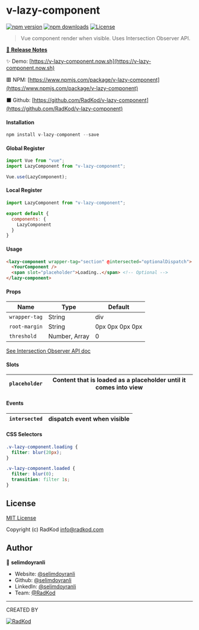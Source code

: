 # v-lazy-component

[![npm version][npm-version-src]][npm-version-href]
[![npm downloads][npm-downloads-src]][npm-downloads-href]
[![License][license-src]][license-href]

> Vue component render when visible. Uses Intersection Observer API.

[📖 **Release Notes**](./CHANGELOG.md) 

✨ Demo: [https://v-lazy-component.now.sh](https://v-lazy-component.now.sh)

🟥 NPM: [https://www.npmjs.com/package/v-lazy-component](https://www.npmjs.com/package/v-lazy-component)

⬛ Github: [https://github.com/RadKod/v-lazy-component](https://github.com/RadKod/v-lazy-component)

#### Installation

```js
npm install v-lazy-component --save
```

#### Global Register

```js
import Vue from "vue";
import LazyComponent from "v-lazy-component";

Vue.use(LazyComponent);
```

#### Local Register
```js
import LazyComponent from "v-lazy-component";

export default {
  components: {
    LazyComponent
  }
}
```
#### Usage

```html
<lazy-component wrapper-tag="section" @intersected="optionalDispatch">
  <YourComponent />
  <span slot="placeholder">Loading..</span> <!-- Optional -->
</lazy-component>
```

#### Props

|Name|Type|Default 
|--|--|--|
|`wrapper-tag` |String | div
|`root-margin` |String | 0px 0px 0px 0px
|`threshold` |Number, Array| 0
[See Intersection Observer API doc](https://developer.mozilla.org/en-US/docs/Web/API/Intersection_Observer_API#Intersection_observer_options)

#### Slots
|`placeholder`| Content that is loaded as a placeholder until it comes into view  |
|--|--|

#### Events
|`intersected`| dispatch event when visible |
|--|--|

#### CSS Selectors

```css
.v-lazy-component.loading {
  filter: blur(20px);
}

.v-lazy-component.loaded {
  filter: blur(0);
  transition: filter 1s;
}
```

## License

[MIT License](./LICENSE)

Copyright (c) RadKod <info@radkod.com>

## Author

👤 **selimdoyranli**

* Website: [@selimdoyranli](https://selimdoyranli.com)
* Github: [@selimdoyranli](https://github.com/selimdoyranli)
* LinkedIn: [@selimdoyranli](https://linkedin.com/in/selimdoyranli)
* Team: [@RadKod](https://radkod.com)

___

CREATED BY

 [![RadKod](https://i.ibb.co/q5G6N0n/radkod-mail-imza.png)](https://www.radkod.com)

<!-- Badges -->
[npm-version-src]: https://img.shields.io/npm/v/v-lazy-component/latest.svg
[npm-version-href]: https://npmjs.com/package/v-lazy-component

[npm-downloads-src]: https://img.shields.io/npm/dt/v-lazy-component.svg
[npm-downloads-href]: https://npmjs.com/package/v-lazy-component

[codecov-src]: https://img.shields.io/codecov/c/github/RadKod/v-lazy-component.svg
[codecov-href]: https://codecov.io/gh/RadKod/v-lazy-component

[license-src]: https://img.shields.io/badge/License-MIT-blue.svg
[license-href]: https://npmjs.com/package/v-lazy-component/LICENSE
